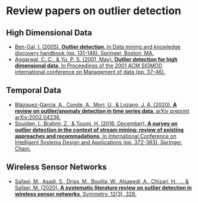 # Review papers on outlier detection


## High Dimensional Data

- [Ben-Gal, I. (2005). **Outlier detection**. In Data mining and knowledge discovery handbook (pp. 131-146). Springer, Boston, MA.](https://dl.acm.org/doi/abs/10.1145/375663.375668?casa_token=T0f_2GpIqQcAAAAA:ieI0tvcfXqi84vzedsAJ-QOcUoevwqGdxzP7UQK_zEPzjANcIC5yvJibXxN-oandPhpWJt8V8sRsMQ)
- [Aggarwal, C. C., & Yu, P. S. (2001, May). **Outlier detection for high dimensional data**. In Proceedings of the 2001 ACM SIGMOD international conference on Management of data (pp. 37-46).](https://dl.acm.org/doi/abs/10.1145/375663.375668?casa_token=T0f_2GpIqQcAAAAA:ieI0tvcfXqi84vzedsAJ-QOcUoevwqGdxzP7UQK_zEPzjANcIC5yvJibXxN-oandPhpWJt8V8sRsMQ)


## Temporal Data

- [Blázquez-García, A., Conde, A., Mori, U., & Lozano, J. A. (2020). **A review on outlier/anomaly detection in time series data**. arXiv preprint arXiv:2002.04236.](https://arxiv.org/abs/2002.04236)
- [Souiden, I., Brahmi, Z., & Toumi, H. (2016, December). **A survey on outlier detection in the context of stream mining: review of existing approaches and recommadations**. In International Conference on Intelligent Systems Design and Applications (pp. 372-383). Springer, Cham.](https://link.springer.com/chapter/10.1007/978-3-319-53480-0_37)

## Wireless Sensor Networks

- [Safaei, M., Asadi, S., Driss, M., Boulila, W., Alsaeedi, A., Chizari, H., ... & Safaei, M. (2020). **A systematic literature review on outlier detection in wireless sensor networks**. Symmetry, 12(3), 328.](https://www.mdpi.com/2073-8994/12/3/328)
